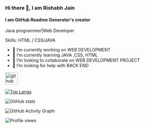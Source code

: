 ### Hi there 👋, I am Rishabh Jain
#### I am GitHub Readme Generator's creator
Java programmer|Web Developer

Skills:  HTML / CSS/JAVA

- 🔭 I’m currently working on WEB DEVELOPMENT 
- 🌱 I’m currently learning JAVA ,CSS, HTML 
- 👯 I’m looking to collaborate on WEB DEVELOPMENT PROJECT 
- 🤔 I’m looking for help with BACK END 


[<img src='https://cdn.jsdelivr.net/npm/simple-icons@3.0.1/icons/github.svg' alt='github' height='40'>](https://github.com/Rishabh00709)  

[![Top Langs](https://github-readme-stats.vercel.app/api/top-langs/?username=Rishabh00709)](https://github.com/anuraghazra/github-readme-stats)

![GitHub stats](https://github-readme-stats.vercel.app/api?username=Rishabh00709&show_icons=true)  

![GitHub Activity Graph](https://activity-graph.herokuapp.com/graph?username=Rishabh00709)  

![Profile views](https://gpvc.arturio.dev/Rishabh00709)  
